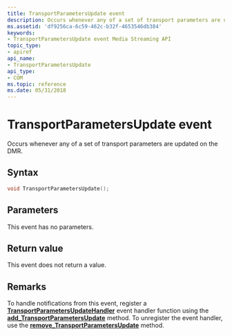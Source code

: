 ```yaml
---
title: TransportParametersUpdate event
description: Occurs whenever any of a set of transport parameters are updated on the DMR.
ms.assetid: 'df9256ca-6c59-462c-b32f-4653546db384'
keywords:
- TransportParametersUpdate event Media Streaming API
topic_type:
- apiref
api_name:
- TransportParametersUpdate
api_type:
- COM
ms.topic: reference
ms.date: 05/31/2018
---
```


# TransportParametersUpdate event

Occurs whenever any of a set of transport parameters are updated on the DMR.

## Syntax


```C++
void TransportParametersUpdate();
```



## Parameters

This event has no parameters.

## Return value

This event does not return a value.

## Remarks

To handle notifications from this event, register a [**TransportParametersUpdateHandler**](/previous-versions/windows/desktop/legacy/hh829007(v=vs.85)) event handler function using the [**add\_TransportParametersUpdate**](/previous-versions/windows/desktop/api/windows.media.streaming/nf-windows-media-streaming-imediarenderer-add_transportparametersupdate) method. To unregister the event handler, use the [**remove\_TransportParametersUpdate**](/previous-versions/windows/desktop/api/windows.media.streaming/nf-windows-media-streaming-imediarenderer-remove_transportparametersupdate) method.

 

 